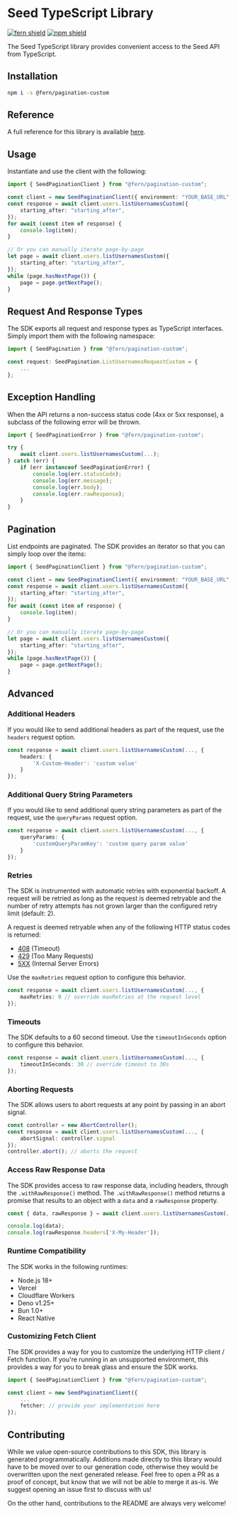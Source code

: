 # Seed TypeScript Library

[![fern shield](https://img.shields.io/badge/%F0%9F%8C%BF-Built%20with%20Fern-brightgreen)](https://buildwithfern.com?utm_source=github&utm_medium=github&utm_campaign=readme&utm_source=Seed%2FTypeScript)
[![npm shield](https://img.shields.io/npm/v/@fern/pagination-custom)](https://www.npmjs.com/package/@fern/pagination-custom)

The Seed TypeScript library provides convenient access to the Seed API from TypeScript.

## Installation

```sh
npm i -s @fern/pagination-custom
```

## Reference

A full reference for this library is available [here](./reference.md).

## Usage

Instantiate and use the client with the following:

```typescript
import { SeedPaginationClient } from "@fern/pagination-custom";

const client = new SeedPaginationClient({ environment: "YOUR_BASE_URL", token: "YOUR_TOKEN" });
const response = await client.users.listUsernamesCustom({
    starting_after: "starting_after",
});
for await (const item of response) {
    console.log(item);
}

// Or you can manually iterate page-by-page
let page = await client.users.listUsernamesCustom({
    starting_after: "starting_after",
});
while (page.hasNextPage()) {
    page = page.getNextPage();
}
```

## Request And Response Types

The SDK exports all request and response types as TypeScript interfaces. Simply import them with the
following namespace:

```typescript
import { SeedPagination } from "@fern/pagination-custom";

const request: SeedPagination.ListUsernamesRequestCustom = {
    ...
};
```

## Exception Handling

When the API returns a non-success status code (4xx or 5xx response), a subclass of the following error
will be thrown.

```typescript
import { SeedPaginationError } from "@fern/pagination-custom";

try {
    await client.users.listUsernamesCustom(...);
} catch (err) {
    if (err instanceof SeedPaginationError) {
        console.log(err.statusCode);
        console.log(err.message);
        console.log(err.body);
        console.log(err.rawResponse);
    }
}
```

## Pagination

List endpoints are paginated. The SDK provides an iterator so that you can simply loop over the items:

```typescript
import { SeedPaginationClient } from "@fern/pagination-custom";

const client = new SeedPaginationClient({ environment: "YOUR_BASE_URL", token: "YOUR_TOKEN" });
const response = await client.users.listUsernamesCustom({
    starting_after: "starting_after",
});
for await (const item of response) {
    console.log(item);
}

// Or you can manually iterate page-by-page
let page = await client.users.listUsernamesCustom({
    starting_after: "starting_after",
});
while (page.hasNextPage()) {
    page = page.getNextPage();
}
```

## Advanced

### Additional Headers

If you would like to send additional headers as part of the request, use the `headers` request option.

```typescript
const response = await client.users.listUsernamesCustom(..., {
    headers: {
        'X-Custom-Header': 'custom value'
    }
});
```

### Additional Query String Parameters

If you would like to send additional query string parameters as part of the request, use the `queryParams` request option.

```typescript
const response = await client.users.listUsernamesCustom(..., {
    queryParams: {
        'customQueryParamKey': 'custom query param value'
    }
});
```

### Retries

The SDK is instrumented with automatic retries with exponential backoff. A request will be retried as long
as the request is deemed retryable and the number of retry attempts has not grown larger than the configured
retry limit (default: 2).

A request is deemed retryable when any of the following HTTP status codes is returned:

- [408](https://developer.mozilla.org/en-US/docs/Web/HTTP/Status/408) (Timeout)
- [429](https://developer.mozilla.org/en-US/docs/Web/HTTP/Status/429) (Too Many Requests)
- [5XX](https://developer.mozilla.org/en-US/docs/Web/HTTP/Status/500) (Internal Server Errors)

Use the `maxRetries` request option to configure this behavior.

```typescript
const response = await client.users.listUsernamesCustom(..., {
    maxRetries: 0 // override maxRetries at the request level
});
```

### Timeouts

The SDK defaults to a 60 second timeout. Use the `timeoutInSeconds` option to configure this behavior.

```typescript
const response = await client.users.listUsernamesCustom(..., {
    timeoutInSeconds: 30 // override timeout to 30s
});
```

### Aborting Requests

The SDK allows users to abort requests at any point by passing in an abort signal.

```typescript
const controller = new AbortController();
const response = await client.users.listUsernamesCustom(..., {
    abortSignal: controller.signal
});
controller.abort(); // aborts the request
```

### Access Raw Response Data

The SDK provides access to raw response data, including headers, through the `.withRawResponse()` method.
The `.withRawResponse()` method returns a promise that results to an object with a `data` and a `rawResponse` property.

```typescript
const { data, rawResponse } = await client.users.listUsernamesCustom(...).withRawResponse();

console.log(data);
console.log(rawResponse.headers['X-My-Header']);
```

### Runtime Compatibility

The SDK works in the following runtimes:

- Node.js 18+
- Vercel
- Cloudflare Workers
- Deno v1.25+
- Bun 1.0+
- React Native

### Customizing Fetch Client

The SDK provides a way for you to customize the underlying HTTP client / Fetch function. If you're running in an
unsupported environment, this provides a way for you to break glass and ensure the SDK works.

```typescript
import { SeedPaginationClient } from "@fern/pagination-custom";

const client = new SeedPaginationClient({
    ...
    fetcher: // provide your implementation here
});
```

## Contributing

While we value open-source contributions to this SDK, this library is generated programmatically.
Additions made directly to this library would have to be moved over to our generation code,
otherwise they would be overwritten upon the next generated release. Feel free to open a PR as
a proof of concept, but know that we will not be able to merge it as-is. We suggest opening
an issue first to discuss with us!

On the other hand, contributions to the README are always very welcome!
